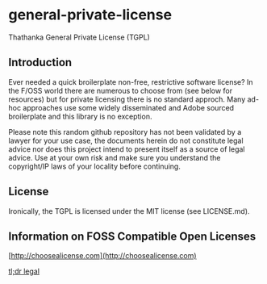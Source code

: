 # general-private-license
Thathanka General Private License (TGPL)

## Introduction

Ever needed a quick broilerplate non-free, restrictive software license? In the F/OSS world there are numerous to choose from (see below for resources) but for private licensing there is no standard approch. Many ad-hoc approaches use some widely disseminated and Adobe sourced broilerplate and this library is no exception.

Please note this random github repository has not been validated by a lawyer for your use case, the documents herein do not constitute legal advice nor does this project intend to present itself as a source of legal advice. Use at your own risk and make sure you understand the copyright/IP laws of your locality before continuing.

## License

Ironically, the TGPL is licensed under the MIT license (see LICENSE.md).

## Information on FOSS Compatible Open Licenses

[http://choosealicense.com](http://choosealicense.com)

[tl;dr legal](https://tldrlegal.com/)
